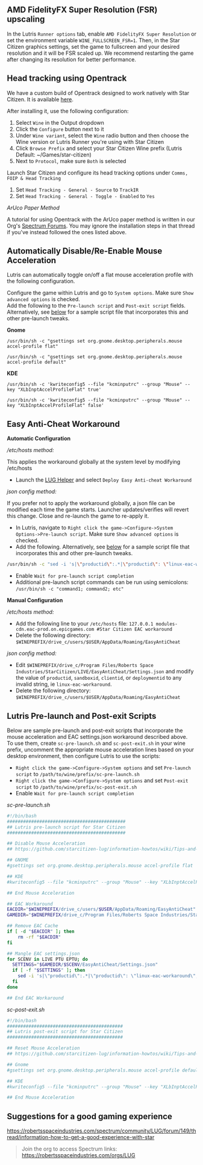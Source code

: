 ## AMD FidelityFX Super Resolution (FSR) upscaling
In the Lutris `Runner options` tab, enable `AMD FidelityFX Super Resolution` or set the environment variable `WINE_FULLSCREEN_FSR=1`. Then, in the Star Citizen graphics settings, set the game to fullscreen and your desired resolution and it will be FSR scaled up. We recommend restarting the game after changing its resolution for better performance.

## Head tracking using Opentrack
We have a custom build of Opentrack designed to work natively with Star Citizen. It is available [here](https://github.com/Priton-CE/opentrack-StarCitizen).

After installing it, use the following configuration:
1. Select `Wine` in the Output dropdown
2. Click the `Configure` button next to it
3. Under `Wine variant`, select the `Wine` radio button and then choose the Wine version or Lutris Runner you're using with Star Citizen
4. Click `Browse Prefix` and select your Star Citizen Wine prefix (Lutris Default: ~/Games/star-citizen)
5. Next to `Protocol`, make sure `Both` is selected

Launch Star Citizen and configure its head tracking options under `Comms, FOIP & Head Tracking`
1. Set `Head Tracking - General - Source` to `TrackIR`
2. Set `Head Tracking - General - Toggle - Enabled` to `Yes`

_ArUco Paper Method_

A tutorial for using Opentrack with the ArUco paper method is written in our Org's [Spectrum Forums](https://robertsspaceindustries.com/spectrum/community/LUG/forum/194647/thread/tutorial-opentrack-aruco-for-star-citizen-via-lutr). You may ignore the installation steps in that thread if you've instead followed the ones listed above.


## Automatically Disable/Re-Enable Mouse Acceleration
Lutris can automatically toggle on/off a flat mouse acceleration profile with the following configuration.

Configure the game within Lutris and go to `System options`. Make sure `Show advanced options` is checked.  
Add the following to the `Pre-launch script` and `Post-exit script` fields.  
Alternatively, see [below](https://github.com/starcitizen-lug/information-howtos/wiki/Tips-and-Tricks#lutris-pre-launch-and-post-exit-scripts) for a sample script file that incorporates this and other pre-launch tweaks.

**Gnome**

`/usr/bin/sh -c "gsettings set org.gnome.desktop.peripherals.mouse accel-profile flat"`

`/usr/bin/sh -c "gsettings set org.gnome.desktop.peripherals.mouse accel-profile default"`

**KDE**

`/usr/bin/sh -c 'kwriteconfig5 --file "kcminputrc" --group "Mouse" --key "XLbInptAccelProfileFlat" true'`

`/usr/bin/sh -c 'kwriteconfig5 --file "kcminputrc" --group "Mouse" --key "XLbInptAccelProfileFlat" false'`


## Easy Anti-Cheat Workaround
**Automatic Configuration**

_/etc/hosts method:_

This applies the workaround globally at the system level by modifying /etc/hosts
* Launch the [LUG Helper](https://github.com/starcitizen-lug/lug-helper) and select `Deploy Easy Anti-cheat Workaround`

_json config method:_

If you prefer not to apply the workaround globally, a json file can be modified each time the game starts. Launcher updates/verifies will revert this change. Close and re-launch the game to re-apply it.
* In Lutris, navigate to `Right click the game->Configure->System Options->Pre-launch script`. Make sure `Show advanced options` is checked.
* Add the following. Alternatively, see [below](https://github.com/starcitizen-lug/information-howtos/wiki/Tips-and-Tricks#lutris-pre-launch-and-post-exit-scripts) for a sample script file that incorporates this and other pre-launch tweaks.
```sh
/usr/bin/sh -c "sed -i 's|\"productid\":.*|\"productid\": \"linux-eac-workaround\",|' \"$WINEPREFIX/drive_c/Program Files/Roberts Space Industries/StarCitizen/LIVE/EasyAntiCheat/Settings.json\""
```
* Enable `Wait for pre-launch script completion`
* Additional pre-launch script commands can be run using semicolons: `/usr/bin/sh -c "command1; command2; etc"`

**Manual Configuration**

_/etc/hosts method:_

* Add the following line to your `/etc/hosts` file:
`127.0.0.1 modules-cdn.eac-prod.on.epicgames.com #Star Citizen EAC workaround`
* Delete the following directory:
`$WINEPREFIX/drive_c/users/$USER/AppData/Roaming/EasyAntiCheat`

_json config method:_

* Edit `$WINEPREFIX/drive_c/Program Files/Roberts Space Industries/StarCitizen/LIVE/EasyAntiCheat/Settings.json` and modify the value of `productid`, `sandboxid`, `clientid`, or `deploymentid` to any invalid string, ie `linux-eac-workaround`.
* Delete the following directory:
`$WINEPREFIX/drive_c/users/$USER/AppData/Roaming/EasyAntiCheat`


## Lutris Pre-launch and Post-exit Scripts
Below are sample pre-launch and post-exit scripts that incorporate the mouse acceleration and EAC settings.json workaround described above.  
To use them, create `sc-pre-launch.sh` and `sc-post-exit.sh` in your wine prefix, uncomment the appropriate mouse acceleration lines based on your desktop environment, then configure Lutris to use the scripts:
- `Right click the game->Configure->System options` and set `Pre-launch script` to `/path/to/wine/prefix/sc-pre-launch.sh`
- `Right click the game->Configure->System options` and set `Post-exit script` to `/path/to/wine/prefix/sc-post-exit.sh`
- Enable `Wait for pre-launch script completion`

_sc-pre-launch.sh_
```bash
#!/bin/bash
############################################
## Lutris pre-launch script for Star Citizen
############################################

## Disable Mouse Acceleration 
## https://github.com/starcitizen-lug/information-howtos/wiki/Tips-and-Tricks#automatically-disablere-enable-mouse-acceleration

## GNOME
#gsettings set org.gnome.desktop.peripherals.mouse accel-profile flat

## KDE
#kwriteconfig5 --file "kcminputrc" --group "Mouse" --key "XLbInptAccelProfileFlat" true

## End Mouse Acceleration

## EAC Workaround
EACDIR="$WINEPREFIX/drive_c/users/$USER/AppData/Roaming/EasyAntiCheat"
GAMEDIR="$WINEPREFIX/drive_c/Program Files/Roberts Space Industries/StarCitizen"

## Remove EAC Cache
if [ -d "$EACDIR" ]; then
    rm -rf "$EACDIR"
fi

## Mangle EAC settings.json
for SCENV in LIVE PTU EPTU; do
  SETTINGS="$GAMEDIR/$SCENV/EasyAntiCheat/Settings.json"
  if [ -f "$SETTINGS" ]; then
    sed -i 's|\"productid\":.*|\"productid\": \"linux-eac-workaround\",|' "$SETTINGS"
  fi
done

## End EAC Workaround
```

_sc-post-exit.sh_
```bash
#!/bin/bash
###########################################
## Lutris post-exit script for Star Citizen
###########################################

## Reset Mouse Acceleration 
## https://github.com/starcitizen-lug/information-howtos/wiki/Tips-and-Tricks#automatically-disablere-enable-mouse-acceleration

## Gnome
#gsettings set org.gnome.desktop.peripherals.mouse accel-profile default

## KDE
#kwriteconfig5 --file "kcminputrc" --group "Mouse" --key "XLbInptAccelProfileFlat" false

## End Mouse Acceleration
```


## Suggestions for a good gaming experience
https://robertsspaceindustries.com/spectrum/community/LUG/forum/149/thread/information-how-to-get-a-good-experience-with-star
> Join the org to access Spectrum links: https://robertsspaceindustries.com/orgs/LUG
